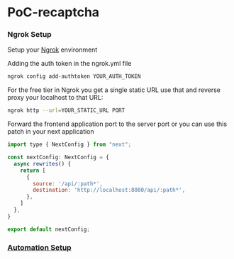 # PoC-recaptcha


### Ngrok Setup

Setup your [Ngrok](https://ngrok.com/) environment


Adding the auth token in the ngrok.yml file

```bash
ngrok config add-authtoken YOUR_AUTH_TOKEN
```

For the free tier in Ngrok you get a single static URL use that and reverse proxy your localhost to that URL:

```bash
ngrok http --url=YOUR_STATIC_URL PORT
```

Forward the frontend application port to the server port or you can use this patch in your next application
```js
import type { NextConfig } from "next";

const nextConfig: NextConfig = {
  async rewrites() {
    return [
      {
        source: '/api/:path*',
        destination: 'http://localhost:8080/api/:path*',
      },
    ]
  },
}

export default nextConfig;
```



### [Automation Setup](automation-playwright/README.md)